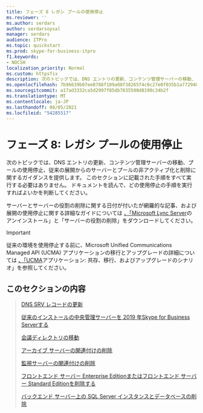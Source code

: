 ```yaml
---
title: フェーズ 8 レガシ プールの使用停止
ms.reviewer: ''
ms.author: serdars
author: serdarsoysal
manager: serdars
audience: ITPro
ms.topic: quickstart
ms.prod: skype-for-business-itpro
f1.keywords:
- NOCSH
localization_priority: Normal
ms.custom: httpsfix
description: 次のトピックでは、DNS エントリの更新、コンテンツ管理サーバーの移動、プールの使用停止、従来の展開からのサーバーとプールの非アクティブ化と削除に関するガイダンスを提供します。 このセクションに記載された手順をすべて実行する必要はありません。 ドキュメントを読んで、どの使用停止の手順を実行すればよいかを判断してください。
ms.openlocfilehash: 7b96639b07ee8788f109a08f38265f4c0c27e0f035b1a7729488d4064ec31208
ms.sourcegitcommit: a17ad3332ca5d2997f85db7835500d8190c34b2f
ms.translationtype: MT
ms.contentlocale: ja-JP
ms.lasthandoff: 08/05/2021
ms.locfileid: "54285517"
---
```

# <a name="phase-8-decommission-legacy-pools"></a>フェーズ 8: レガシ プールの使用停止

次のトピックでは、DNS エントリの更新、コンテンツ管理サーバーの移動、プールの使用停止、従来の展開からのサーバーとプールの非アクティブ化と削除に関するガイダンスを提供します。 このセクションに記載された手順をすべて実行する必要はありません。 ドキュメントを読んで、どの使用停止の手順を実行すればよいかを判断してください。 
  
サーバーとサーバーの役割の削除に関する日付が付いたが網羅的な記事、および展開の使用停止に関する詳細なガイドについては [、「Microsoft Lync Server](https://go.microsoft.com/fwlink/p/?linkId=246227)のアンインストール」と「サーバーの役割の削除」をダウンロードしてください。 
  
> [!IMPORTANT]
> 従来の環境を使用停止する前に、Microsoft Unified Communications Managed API (UCMA) アプリケーションの移行とアップグレードの詳細については [、「UCMA](/previous-versions/office/jj728782(v=office.15))アプリケーション: 共存、移行、およびアップグレードのシナリオ」を参照してください。
  
## <a name="in-this-section"></a>このセクションの内容

> [DNS SRV レコードの更新](update-dns-srv-records.md)
> 
> [従来のインストールの中央管理サーバーを 2019 年Skype for Business Serverする](move-the-central-management-server.md)
> 
> [会議ディレクトリの移動](move-conference-directories.md)
> 
> [アーカイブ サーバーの関連付けの削除](remove-the-archiving-server-association.md)
> 
> [監視サーバーの関連付けの削除](remove-the-monitoring-server-association.md)
> 
> [フロントエンド サーバー Enterprise Editionまたはフロントエンド サーバー Standard Editionを削除する](remove-the-front-end-server.md)
> 
> [バックエンド サーバー上の SQL Server インスタンスとデータベースの削除](remove-sql-server-instances-and-databases-on-the-back-end-server.md)
